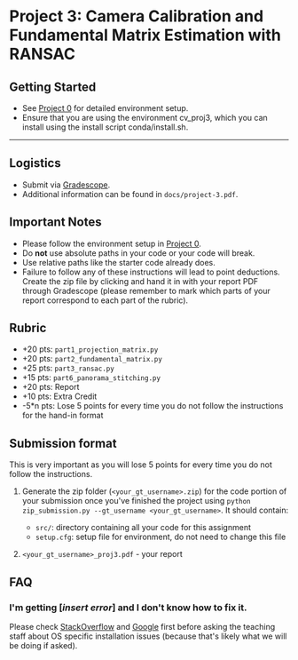# Project 3: Camera Calibration and Fundamental Matrix Estimation with RANSAC

## Getting Started
  - See [Project 0](https://github.gatech.edu/vision/assignment-0) for detailed environment setup.
  - Ensure that you are using the environment cv_proj3, which you can install using the install script conda/install.sh.

---

## Logistics
- Submit via [Gradescope](https://gradescope.com).
- Additional information can be found in `docs/project-3.pdf`.

## Important Notes
- Please follow the environment setup in [Project 0](https://github.gatech.edu/vision/assignment-0).
- Do **not** use absolute paths in your code or your code will break.
- Use relative paths like the starter code already does.
- Failure to follow any of these instructions will lead to point deductions. Create the zip file by clicking and hand it in with your report PDF through Gradescope (please remember to mark which parts of your report correspond to each part of the rubric).

## Rubric

- +20 pts: `part1_projection_matrix.py`
- +20 pts: `part2_fundamental_matrix.py`
- +25 pts: `part3_ransac.py`
- +15 pts: `part6_panorama_stitching.py`
- +20 pts: Report
- +10 pts: Extra Credit
- -5*n pts: Lose 5 points for every time you do not follow the instructions for the hand-in format

## Submission format

This is very important as you will lose 5 points for every time you do not follow the instructions.

1. Generate the zip folder (`<your_gt_username>.zip`) for the code portion of your submission once you've finished the project using `python zip_submission.py --gt_username <your_gt_username>`. It should contain:
    - `src/`: directory containing all your code for this assignment
    - `setup.cfg`: setup file for environment, do not need to change this file
   
2. `<your_gt_username>_proj3.pdf` - your report

## FAQ

### I'm getting [*insert error*] and I don't know how to fix it.

Please check [StackOverflow](https://stackoverflow.com/) and [Google](https://google.com/) first before asking the teaching staff about OS specific installation issues (because that's likely what we will be doing if asked).
